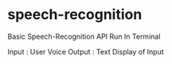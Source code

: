 # speech-recognition
Basic Speech-Recognition API 
Run In Terminal

Input : User Voice
Output : Text Display of Input

